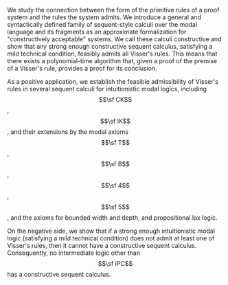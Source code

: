 We study the connection between the form of the primitive rules of a proof
system and the rules the system admits. We introduce a general and syntactically
defined family of sequent-style calculi over the modal language and its
fragments as an approximate formalization for "constructively acceptable"
systems. We call these calculi constructive and show that any strong enough
constructive sequent calculus, satisfying a mild technical condition, feasibly
admits all Visser's rules. This means that there exists a polynomial-time
algorithm that, given a proof of the premise of a Visser's rule, provides a
proof for its conclusion.

As a positive application, we establish the feasible admissibility of Visser's
rules in several sequent calculi for intuitionistic modal logics, including
$$\sf CK$$, $$\sf IK$$, and their extensions by the modal axioms $$\sf T$$,
$$\sf B$$, $$\sf 4$$, $$\sf 5$$, and the axioms for bounded width and depth, and
propositional lax logic.

On the negative side, we show that if a strong enough intuitionistic modal logic
(satisfying a mild technical condition) does not admit at least one of Visser's
rules, then it cannot have a constructive sequent calculus. Consequently, no
intermediate logic other than $$\sf IPC$$ has a constructive sequent calculus.
